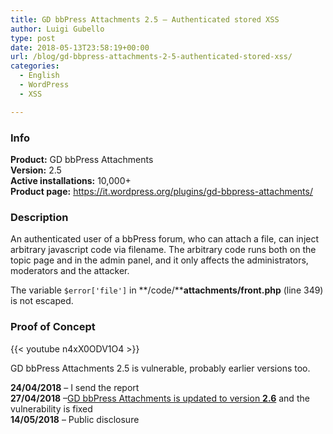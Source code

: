 ```yaml
---
title: GD bbPress Attachments 2.5 – Authenticated stored XSS
author: Luigi Gubello
type: post
date: 2018-05-13T23:58:19+00:00
url: /blog/gd-bbpress-attachments-2-5-authenticated-stored-xss/
categories:
  - English
  - WordPress
  - XSS

---
```

### Info

**Product:** GD bbPress Attachments  
**Version:** 2.5  
**Active installations:** 10,000+  
**Product page:** <https://it.wordpress.org/plugins/gd-bbpress-attachments/>

### Description

An authenticated user of a bbPress forum, who can attach a file, can inject arbitrary javascript code via filename. The arbitrary code runs both on the topic page and in the admin panel, and it only affects the administrators, moderators and the attacker.

The variable `$error['file']` in **/code/****attachments/front.php** (line 349) is not escaped.

### Proof of Concept

{{< youtube n4xX0ODV1O4 >}}
&nbsp;

GD bbPress Attachments 2.5 is vulnerable, probably earlier versions too.


**24/04/2018** – I send the report  
**27/04/2018** –[GD bbPress Attachments is updated to version **2.6**][1] and the vulnerability is fixed  
**14/05/2018** – Public disclosure

 [1]: https://www.dev4press.com/blog/plugins/2018/gd-bbpress-attachments-2-6/
